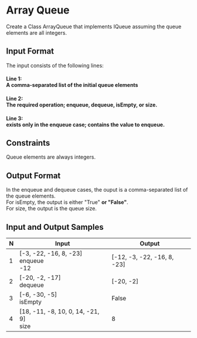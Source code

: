 # Array Queue

Create a Class ArrayQueue that implements IQueue assuming the queue elements are all integers.

## Input Format

The input consists of the following lines:

#### Line 1:<br> A comma-separated list of the initial queue elements
#### Line 2:<br> The required operation; enqueue, dequeue, isEmpty, or size.
#### Line 3:<br> exists only in the enqueue case; contains the value to enqueue.

## Constraints

Queue elements are always integers.

## Output Format

In the enqueue and dequeue cases, the ouput is a comma-separated list of the queue elements.<br />
For isEmpty, the output is either "True" **or "False"**.<br />
For size, the output is the queue size.<br />

## Input and Output Samples

|N| Input | Output |
|--|-------|--------|
|1|[-3, -22, -16, 8, -23]<br>enqueue<br>-12|[-12, -3, -22, -16, 8, -23]|
|2|[-20, -2, -17]<br>dequeue|[-20, -2]|
|3|[-6, -30, -5]<br>isEmpty|False|
|4|[18, -11, -8, 10, 0, 14, -21, 9]<br>size|8|